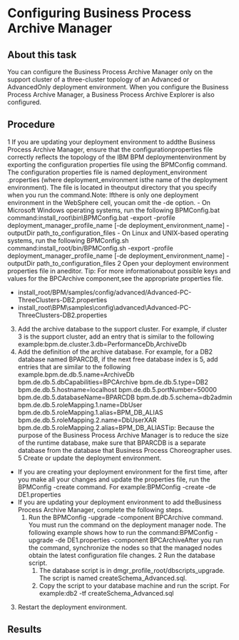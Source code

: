 <!-- image -->

# Configuring Business Process Archive Manager

## About this task

You
can configure the Business Process Archive Manager only on the support
cluster of a three-cluster topology of an Advanced or AdvancedOnly deployment
environment. When you configure the Business Process Archive Manager,
a Business Process Archive Explorer is also configured.

## Procedure

1 If you are updating your deployment environment to addthe Business Process Archive Manager, ensure that the configurationproperties file correctly reflects the topology of the IBM BPM deploymentenvironment by exporting the configuration properties file using the BPMConfig command. The configuration properties file is named deployment\_environment .properties (where deployment\_environment isthe name of the deployment environment). The file is located in theoutput directory that you specify when you run the command.Note: Ifthere is only one deployment environment in the WebSphere cell, youcan omit the -de option.
    - On Microsoft Windows operating systems, run the following BPMConfig.bat command:install\_root\bin\BPMConfig.bat -export -profile deployment\_manager\_profile\_name [-de deployment\_environment\_name] -outputDir path\_to\_configuration\_files
    - On Linux and UNIX-based operating systems, run the following BPMConfig.sh command:install\_root/bin/BPMConfig.sh -export -profile deployment\_manager\_profile\_name [-de deployment\_environment\_name] -outputDir path\_to\_configuration\_files
2 Open your deployment environment properties file in aneditor. Tip: For more informationabout possible keys and values for the BPCArchive component,see the appropriate properties file.

- install\_root/BPM/samples/config/advanced/Advanced-PC-ThreeClusters-DB2.properties
- install\_root\BPM\samples\config\advanced\Advanced-PC-ThreeClusters-DB2.properties
3. Add the archive database to the support cluster. For
example,  if cluster 3 is the support cluster, add an entry that is
similar to the following example:bpm.de.cluster.3.db=PerformanceDb,ArchiveDb
4. Add the definition of the archive database. For
example, for a DB2 database named BPARCDB,
if the next free database index is 5, add entries
that are similar to the following example.bpm.de.db.5.name=ArchiveDb
bpm.de.db.5.dbCapabilities=BPCArchive
bpm.de.db.5.type=DB2
bpm.de.db.5.hostname=localhost
bpm.de.db.5.portNumber=50000
bpm.de.db.5.databaseName=BPARCDB
bpm.de.db.5.schema=db2admin
bpm.de.db.5.roleMapping.1.name=DbUser
bpm.de.db.5.roleMapping.1.alias=BPM\_DB\_ALIAS
bpm.de.db.5.roleMapping.2.name=DbUserXAR
bpm.de.db.5.roleMapping.2.alias=BPM\_DB\_ALIASTip: Because
the purpose of the Business Process Archive Manager is to reduce the
size of the runtime database, make sure that BPARCDB is
a separate database from the database that Business Process Choreographer
uses.
5 Create or update the deployment environment.

- If you are creating your deployment environment for the first
time, after you make all your changes and update the properties file,
run the BPMConfig -create command. For example:BPMConfig -create -de DE1.properties
- If you are updating your deployment environment to add theBusiness Process Archive Manager, complete the following steps.
    1. Run the BPMConfig -upgrade -component BPCArchive command.
You must run the command on the deployment manager node. The following
example shows how to run the command:BPMConfig -upgrade -de DE1.properties -component BPCArchiveAfter
you run the command, synchronize the nodes so that the managed nodes
obtain the latest configuration file changes.
    2 Run the database script.
        1. The database script is in dmgr\_profile\_root/dbscripts\_upgrade.
The script is named createSchema\_Advanced.sql.
        2. Copy the script to your database machine and run the script. For
example:db2 -tf createSchema\_Advanced.sql
3. Restart the deployment environment.

## Results